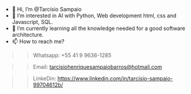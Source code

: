 - 👋 Hi, I’m @Tarcísio Sampaio
- 👀 I’m interested in AI with Python, Web development html, css and Javascript, SQL. 
- 🌱 I’m currently learning all the knowledge needed for a good software architecture.
- 📫 How to reach me? 
>> Whatsapp: +55 41 9 9636-1285 

>> Email: tarcisiohenriquesampaiobarros@hotmail.com

>> LinkeDin: https://www.linkedin.com/in/tarcisio-sampaio-99704612b/

<!---
Ciso-Barros/Ciso-Barros is a ✨ special ✨ repository because its `README.md` (this file) appears on your GitHub profile.
You can click the Preview link to take a look at your changes.
--->
